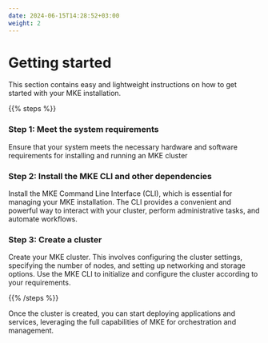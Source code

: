 ```yaml
---
date: 2024-06-15T14:28:52+03:00
weight: 2
---
```


# Getting started

This section contains easy and lightweight instructions on how to get started
with your MKE installation.

{{% steps %}}

### Step 1: Meet the system requirements

Ensure that your system meets the necessary hardware and software
requirements for installing and running an MKE cluster

### Step 2: Install the MKE CLI and other dependencies

Install the MKE Command Line Interface (CLI), which is essential for managing
your MKE installation. The CLI provides a convenient and powerful way to interact
with your cluster, perform administrative tasks, and automate workflows.

### Step 3: Create a cluster

Create your MKE cluster. This involves configuring the cluster settings, specifying
the number of nodes, and setting up networking and storage options. Use the MKE CLI
to initialize and configure the cluster according to your requirements.

{{% /steps %}}

Once the cluster is created, you can start deploying applications and services,
leveraging the full capabilities of MKE for orchestration and management.
